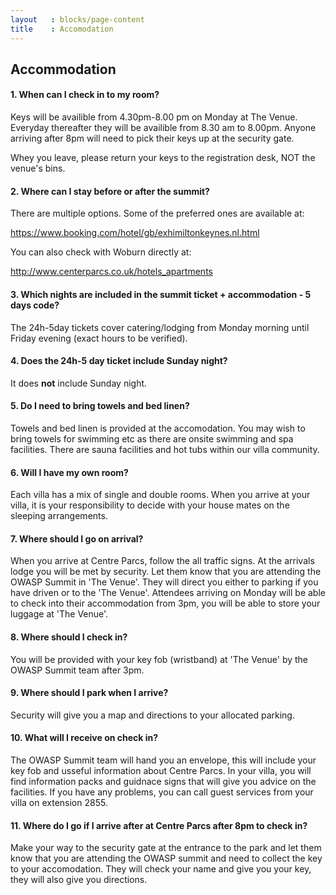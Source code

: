 ```yaml
---
layout   : blocks/page-content
title    : Accomodation
---
```


## Accommodation

#### 1. When can I check in to my room?

Keys will be availible from 4.30pm-8.00 pm on Monday at The Venue. Everyday thereafter they will be availible from 8.30 am to 8.00pm.  Anyone arriving after 8pm will need to pick their keys up at the security gate.  

Whey you leave, please return your keys to the registration desk, NOT the venue's bins. 

#### 2. Where can I stay before or after the summit?

There are multiple options. Some of the preferred ones are available at:

https://www.booking.com/hotel/gb/exhimiltonkeynes.nl.html

You can also check with Woburn directly at:

http://www.centerparcs.co.uk/hotels_apartments


#### 3. Which nights are included in the summit ticket + accommodation - 5 days code? 

The 24h-5day tickets cover catering/lodging from Monday morning until Friday evening (exact hours to be verified).


#### 4. Does the 24h-5 day ticket include Sunday night?

It does **not** include Sunday night.

#### 5. Do I need to bring towels and bed linen?

Towels and bed linen is provided at the accomodation. You may wish to bring towels for swimming etc as there are onsite swimming and spa facilities. There are sauna facilities and hot tubs within our villa community.

#### 6. Will I have my own room?

Each villa has a mix of single and double rooms. When you arrive at your villa, it is your responsibility to decide with your house mates on the sleeping arrangements.

#### 7. Where should I go on arrival?

When you arrive at Centre Parcs, follow the all traffic signs. At the arrivals lodge you will be met by security. Let them know that you are attending the OWASP Summit in 'The Venue'. They will direct you either to parking if you have driven or to the 'The Venue'. Attendees arriving on Monday will be able to check into their accommodation from 3pm, you will be able to store your luggage at 'The Venue'.

#### 8. Where should I check in? 

You will be provided with your key fob (wristband) at 'The Venue' by the OWASP Summit team after 3pm.

#### 9. Where should I park when I arrive?

Security will give you a map and directions to your allocated parking.

#### 10. What will I receive on check in?

The OWASP Summit team will hand you an envelope, this will include your key fob and usseful information about Centre Parcs. In your villa, you will find information packs and guidnace signs that will give you advice on the facilities. If you have any problems, you can call guest services from your villa on extension 2855.

#### 11. Where do I go if I arrive after at Centre Parcs after 8pm to check in?

Make your way to the security gate at the entrance to the park and let them know that you are attending the OWASP summit and need to collect the key to your accomodation. They will check your name and give you your key, they will also give you directions. 


